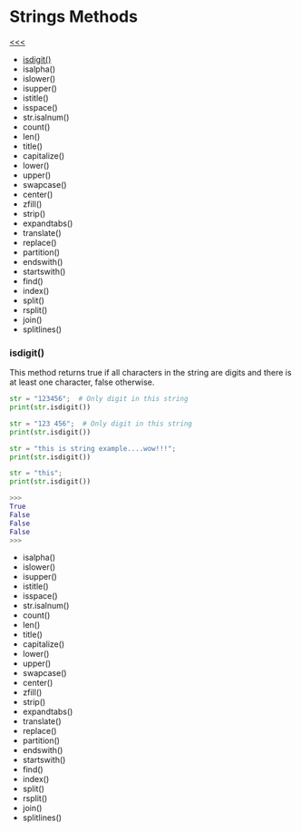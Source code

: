 
Strings Methods
======

[<<<](https://github.com/ttltrk/PRG/blob/master/PY/DOC/OPYM/01_OBJ_DS/STRINGS/STRINGS.MD)

* <a href="#1">isdigit()</a>
* isalpha()
* islower()
* isupper()
* istitle()
* isspace()
* str.isalnum()
* count()
* len()
* title()
* capitalize()
* lower()
* upper()
* swapcase()
* center()
* zfill()
* strip()
* expandtabs()
* translate()
* replace()
* partition()
* endswith()
* startswith()
* find()
* index()
* split()
* rsplit()
* join()
* splitlines()

### <h3 id="1">isdigit()</h3>

This method returns true if all characters in the string are digits and there is at least one character, false otherwise.

```python
str = "123456";  # Only digit in this string
print(str.isdigit())

str = "123 456";  # Only digit in this string
print(str.isdigit())

str = "this is string example....wow!!!";
print(str.isdigit())

str = "this";
print(str.isdigit())

>>>
True
False
False
False
>>>   
```

* isalpha()
* islower()
* isupper()
* istitle()
* isspace()
* str.isalnum()
* count()
* len()
* title()
* capitalize()
* lower()
* upper()
* swapcase()
* center()
* zfill()
* strip()
* expandtabs()
* translate()
* replace()
* partition()
* endswith()
* startswith()
* find()
* index()
* split()
* rsplit()
* join()
* splitlines()
